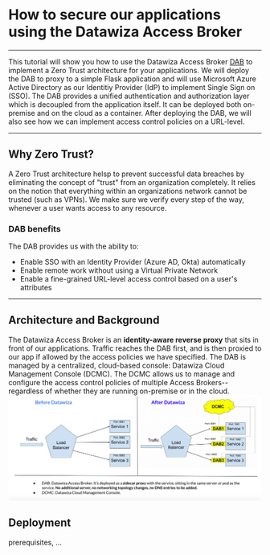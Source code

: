 
# How to secure our applications using the Datawiza Access Broker 

---
This tutorial will show you how to use the Datawiza Access Broker [DAB](https://datawiza.com/access-broker) to implement a Zero Trust architecture for your applications. We will deploy the DAB to proxy to a simple Flask application and will use Microsoft Azure Active Directory as our Identitiy Provider (IdP) to implement Single Sign on (SSO). The DAB provides a unified authentication and authorization layer which is decoupled from the application itself. It can be deployed both on-premise and on the cloud as a container. After deploying the DAB, we will also see how we can implement access control policies on a URL-level. 

---

## Why Zero Trust?
A Zero Trust architecture helsp to prevent successful data breaches by eliminating the concept of "trust" from an organization completely. It relies on the notion that everything within an organizations network cannot be trusted (such as VPNs). We make sure we verify every step of the way, whenever a user wants access to any resource.  

### DAB benefits

The DAB provides us with the ability to:
* Enable SSO with an Identity Provider (Azure AD, Okta) automatically
* Enable remote work without using a Virtual Private Network
* Enable a fine-grained URL-level access control based on a user's attributes

---

## Architecture and Background
The Datawiza Access Broker is an **identity-aware reverse proxy** that sits in front of our applications. Traffic reaches the DAB first, and is then proxied to our app if allowed by the access policies we have specified. The DAB is managed by a centralized, cloud-based console: Datawiza Cloud Management Console (DCMC). The DCMC allows us to manage and configure the access control policies of multiple Access Brokers--regardless of whether they are running on-premise or in the cloud. 
![DAB deployment](./img/architecture_deployment.png)

## Deployment

prerequisites, ...

